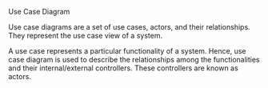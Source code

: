 Use Case Diagram

Use case diagrams are a set of use cases, actors, and their relationships. They represent the use case view of a system.

A use case represents a particular functionality of a system. Hence, use case diagram is used to describe the relationships among the functionalities and their internal/external controllers. These controllers are known as actors.
